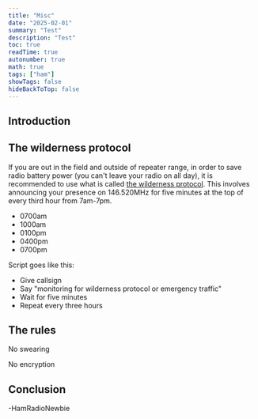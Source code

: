 ```yaml
---
title: "Misc"
date: "2025-02-01"
summary: "Test"
description: "Test"
toc: true
readTime: true
autonumber: true
math: true
tags: ["ham"]
showTags: false
hideBackToTop: false
---
```


## Introduction

## The wilderness protocol

If you are out in the field and outside of repeater range, in order to save radio battery power (you can't leave your radio on all day), it is recommended to use what is called [the wilderness protocol](https://en.wikipedia.org/wiki/Radio_silence#Amateur_radio_Wilderness_Protocol). This involves announcing your presence on 146.520MHz for five minutes at the top of every third hour from 7am-7pm.

* 0700am
* 1000am
* 0100pm
* 0400pm
* 0700pm

Script goes like this:

* Give callsign
* Say "monitoring for wilderness protocol or emergency traffic"
* Wait for five minutes
* Repeat every three hours

## The rules

No swearing

No encryption

## Conclusion

\-HamRadioNewbie